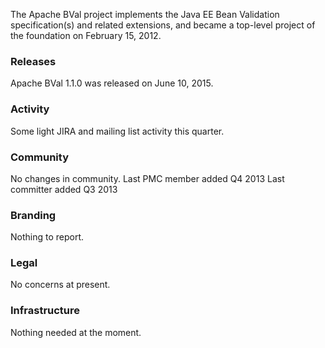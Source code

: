 

The Apache BVal project implements the Java EE Bean Validation specification(s)
and related extensions, and became a top-level project of the foundation on
February 15, 2012.

### Releases ###
Apache BVal 1.1.0 was released on June 10, 2015.

### Activity ###
Some light JIRA and mailing list activity this quarter.

### Community  ###
No changes in community.
Last PMC member added Q4 2013
Last committer added Q3 2013

### Branding ###
Nothing to report.

### Legal ###
No concerns at present.

### Infrastructure ###
Nothing needed at the moment.
